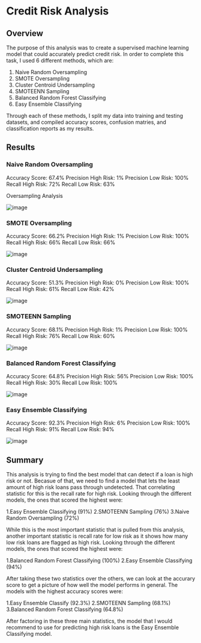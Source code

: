 # Credit Risk Analysis
## Overview
The purpose of this analysis was to create a supervised machine learning model that could accurately predict credit risk. In order to complete this task, I used 6 different methods, which are:

1. Naive Random Oversampling
2. SMOTE Oversampling
3. Cluster Centroid Undersampling
4. SMOTEENN Sampling
5. Balanced Random Forest Classifying
6. Easy Ensemble Classifying

Through each of these methods, I split my data into training and testing datasets, and compiled accuracy scores, confusion matries, and classification reports as my results.

## Results
### Naive Random Oversampling
Accuracy Score: 67.4%
Precision High Risk: 1%
Precision Low Risk: 100%
Recall High Risk: 72%
Recall Low Risk: 63%

Oversampling Analysis

![image](https://user-images.githubusercontent.com/95595378/166186682-b5a876e1-a7df-46fe-b3ca-704b9f1a223a.png)


### SMOTE Oversampling
Accuracy Score: 66.2%
Precision High Risk: 1%
Precision Low Risk: 100%
Recall High Risk: 66%
Recall Low Risk: 66%

![image](https://user-images.githubusercontent.com/95595378/166187412-0ca14c8a-9c8a-4365-a092-7754838c6a44.png)


### Cluster Centroid Undersampling
Accuracy Score: 51.3%
Precision High Risk: 0%
Precision Low Risk: 100%
Recall High Risk: 61%
Recall Low Risk: 42%

![image](https://user-images.githubusercontent.com/95595378/166186874-64bb4d60-dd85-42dc-8cb5-4b2037dd43f7.png)

### SMOTEENN Sampling
Accuracy Score: 68.1%
Precision High Risk: 1%
Precision Low Risk: 100%
Recall High Risk: 76%
Recall Low Risk: 60%

![image](https://user-images.githubusercontent.com/95595378/166186985-f1bf3e70-2ea7-43b9-8f02-a8039079f11a.png)

### Balanced Random Forest Classifying
Accuracy Score: 64.8%
Precision High Risk: 56%
Precision Low Risk: 100%
Recall High Risk: 30%
Recall Low Risk: 100%

![image](https://user-images.githubusercontent.com/95595378/166187195-cb11817f-9836-4d76-a25e-b419a1b4cd5a.png)

### Easy Ensemble Classifying
Accuracy Score: 92.3%
Precision High Risk: 6%
Precision Low Risk: 100%
Recall High Risk: 91%
Recall Low Risk: 94%

![image](https://user-images.githubusercontent.com/95595378/166187305-bfba826a-3ceb-4354-bcde-dedb26979170.png)

## Summary
This analysis is trying to find the best model that can detect if a loan is high risk or not. Becasue of that, we need to find a model that lets the least amount of high risk loans pass through undetected. That correlating statistic for this is the recall rate for high risk. Looking through the different models, the ones that scored the highest were:

1.Easy Ensemble Classifying (91%)
2.SMOTEENN Sampling (76%)
3.Naive Random Oversampling (72%)

While this is the most important statistic that is pulled from this analysis, another important statistic is recall rate for low risk as it shows how many low risk loans are flagged as high risk. Looking through the different models, the ones that scored the highest were:

1.Balanced Random Forest Classifying (100%)
2.Easy Ensemble Classifying (94%)

After taking these two statistics over the others, we can look at the accurary score to get a picture of how well the model performs in general. The models with the highest accuracy scores were:

1.Easy Ensemble Classify (92.3%)
2.SMOTEENN Sampling (68.1%)
3.Balanced Random Forest Classifying (64.8%)

After factoring in these three main statistics, the model that I would recommend to use for predicting high risk loans is the Easy Ensemble Classifying model.
